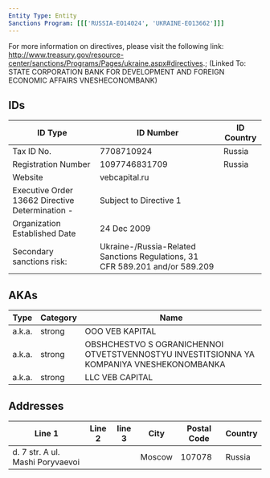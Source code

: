 ```yaml
---
Entity Type: Entity
Sanctions Program: [[['RUSSIA-EO14024', 'UKRAINE-EO13662']]]
---
```

For more information on directives, please visit the following link: http://www.treasury.gov/resource-center/sanctions/Programs/Pages/ukraine.aspx#directives.; (Linked To: STATE CORPORATION BANK FOR DEVELOPMENT AND FOREIGN ECONOMIC AFFAIRS VNESHECONOMBANK)

## IDs
| ID Type | ID Number | ID Country |
|---------|-----------|------------|
| Tax ID No. | 7708710924 | Russia |
| Registration Number | 1097746831709 | Russia |
| Website | vebcapital.ru |  |
| Executive Order 13662 Directive Determination - | Subject to Directive 1 |  |
| Organization Established Date | 24 Dec 2009 |  |
| Secondary sanctions risk: | Ukraine-/Russia-Related Sanctions Regulations, 31 CFR 589.201 and/or 589.209 |  |


## AKAs
| Type | Category | Name      | 
|------|----------|-----------|
| a.k.a. | strong | OOO VEB KAPITAL |
| a.k.a. | strong | OBSHCHESTVO S OGRANICHENNOI OTVETSTVENNOSTYU INVESTITSIONNA YA KOMPANIYA VNESHEKONOMBANKA |
| a.k.a. | strong | LLC VEB CAPITAL |


## Addresses
| Line 1 | Line 2 | line 3 | City | Postal Code| Country | 
|--------|--------|--------|------|------------|---------|
| d. 7 str. A ul. Mashi Poryvaevoi |  |  | Moscow | 107078 | Russia |

